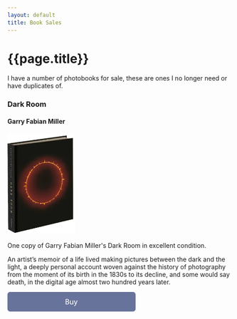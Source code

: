 ```yaml
---
layout: default
title: Book Sales
---
```


# {{page.title}}

I have a number of photobooks for sale, these are ones I no longer need or have duplicates of.

<div class="book-sales">

<h3>Dark Room</h3>
<h4>Garry Fabian Miller</h4>

<div>
 <img src="dark-room.webp" width="30%" height="30%" alt="Dark Room by Garry Fabian Miller" />
</div>
<div>

One copy of Garry Fabian Miller's Dark Room in excellent condition. 

An artist’s memoir of a life lived making pictures between the dark and the light, a deeply personal account woven against the history of photography from the moment of its birth in the 1830s to its decline, and some would say death, in the digital age almost two hundred years later.

<a href="https://buy.stripe.com/3cs6p2gVa4YPe0UaF4" class="buybutton">
	<img src="../assets/buy.svg" width="288px" height="44px" alt="Reeds" title="Reeds" /><br/><br/>
</a>
<div>
